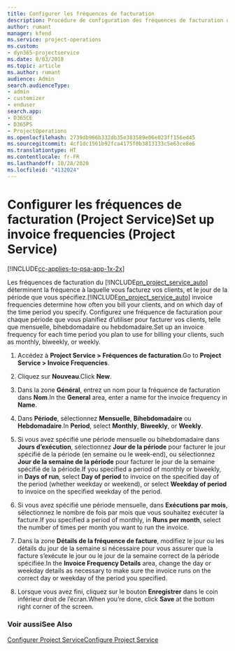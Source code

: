```yaml
---
title: Configurer les fréquences de facturation
description: Procédure de configuration des fréquences de facturation dans Project Service
author: rumant
manager: kfend
ms.service: project-operations
ms.custom:
- dyn365-projectservice
ms.date: 8/03/2018
ms.topic: article
ms.author: rumant
audience: Admin
search.audienceType:
- admin
- customizer
- enduser
search.app:
- D365CE
- D365PS
- ProjectOperations
ms.openlocfilehash: 2739db966b332db35e383589e06e023ff156ed45
ms.sourcegitcommit: 4cf1dc1561b92fca4175f0b3813133c5e63ce8e6
ms.translationtype: HT
ms.contentlocale: fr-FR
ms.lasthandoff: 10/28/2020
ms.locfileid: "4132024"
---
```

# <a name="set-up-invoice-frequencies-project-service"></a><span data-ttu-id="99416-103">Configurer les fréquences de facturation (Project Service)</span><span class="sxs-lookup"><span data-stu-id="99416-103">Set up invoice frequencies (Project Service)</span></span>

[!INCLUDE[cc-applies-to-psa-app-1x-2x](../includes/cc-applies-to-psa-app-1x-2x.md)]

<span data-ttu-id="99416-104">Les fréquences de facturation du [!INCLUDE[pn_project_service_auto](../includes/pn-project-service-auto.md)] déterminent la fréquence à laquelle vous facturez vos clients, et le jour de la période que vous spécifiez.</span><span class="sxs-lookup"><span data-stu-id="99416-104">[!INCLUDE[pn_project_service_auto](../includes/pn-project-service-auto.md)] invoice frequencies determine how often you bill your clients, and on which day of the time period you specify.</span></span> <span data-ttu-id="99416-105">Configurez une fréquence de facturation pour chaque période que vous planifiez d’utiliser pour facturer vos clients, telle que mensuelle, bihebdomadaire ou hebdomadaire.</span><span class="sxs-lookup"><span data-stu-id="99416-105">Set up an invoice frequency for each time period you plan to use for billing your clients, such as monthly, biweekly, or weekly.</span></span>  
  
1.  <span data-ttu-id="99416-106">Accédez à **Project Service > Fréquences de facturation**.</span><span class="sxs-lookup"><span data-stu-id="99416-106">Go to **Project Service > Invoice Frequencies**.</span></span>  
  
2.  <span data-ttu-id="99416-107">Cliquez sur **Nouveau**.</span><span class="sxs-lookup"><span data-stu-id="99416-107">Click **New**.</span></span>  
  
3.  <span data-ttu-id="99416-108">Dans la zone **Général**, entrez un nom pour la fréquence de facturation dans **Nom**.</span><span class="sxs-lookup"><span data-stu-id="99416-108">In the **General** area, enter a name for the invoice frequency in **Name**.</span></span>  
  
4.  <span data-ttu-id="99416-109">Dans **Période**, sélectionnez **Mensuelle**, **Bihebdomadaire** ou **Hebdomadaire**.</span><span class="sxs-lookup"><span data-stu-id="99416-109">In **Period**, select **Monthly**, **Biweekly**, or **Weekly**.</span></span>  
  
5.  <span data-ttu-id="99416-110">Si vous avez spécifié une période mensuelle ou bihebdomadaire dans **Jours d’exécution**, sélectionnez **Jour de la période** pour facturer le jour spécifié de la période (en semaine ou le week-end), ou sélectionnez **Jour de la semaine de la période** pour facturer le jour de la semaine spécifié de la période.</span><span class="sxs-lookup"><span data-stu-id="99416-110">If you specified a period of monthly or biweekly, in **Days of run**, select **Day of period** to invoice on the specified day of the period (whether weekday or weekend), or select **Weekday of period** to invoice on the specified weekday of the period.</span></span>  
  
6.  <span data-ttu-id="99416-111">Si vous avez spécifié une période mensuelle, dans **Exécutions par mois**, sélectionnez le nombre de fois par mois que vous souhaitez exécuter la facture.</span><span class="sxs-lookup"><span data-stu-id="99416-111">If you specified a period of monthly, in **Runs per month**, select the number of times per month you want to run the invoice.</span></span>  
  
7.  <span data-ttu-id="99416-112">Dans la zone **Détails de la fréquence de facture**, modifiez le jour ou les détails du jour de la semaine si nécessaire pour vous assurer que la facture s’exécute le jour ou le jour de la semaine correct de la période spécifiée.</span><span class="sxs-lookup"><span data-stu-id="99416-112">In the **Invoice Frequency Details** area, change the day or weekday details as necessary to make sure the invoice runs on the correct day or weekday of the period you specified.</span></span>  
  
8.  <span data-ttu-id="99416-113">Lorsque vous avez fini, cliquez sur le bouton **Enregistrer** dans le coin inférieur droit de l’écran.</span><span class="sxs-lookup"><span data-stu-id="99416-113">When you’re done, click **Save** at the bottom right corner of the screen.</span></span>  
  
### <a name="see-also"></a><span data-ttu-id="99416-114">Voir aussi</span><span class="sxs-lookup"><span data-stu-id="99416-114">See Also</span></span>  
 [<span data-ttu-id="99416-115">Configurer Project Service</span><span class="sxs-lookup"><span data-stu-id="99416-115">Configure Project Service</span></span>](../psa/configure.md)
